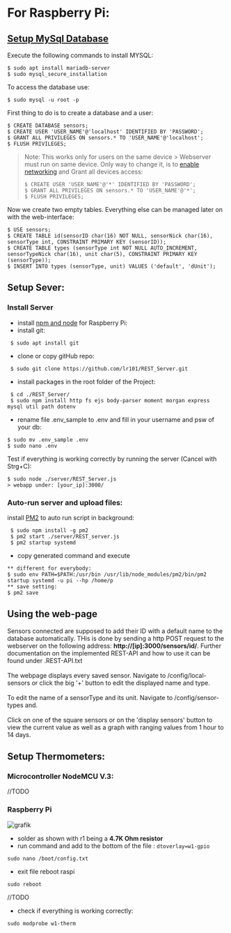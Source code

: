 # For Raspberry Pi:

## [Setup MySql Database](https://pimylifeup.com/raspberry-pi-mysql/)

Execute the following commands to install MYSQL:
```
$ sudo apt install mariadb-server
$ sudo mysql_secure_installation
```
To access the database use:

```
$ sudo mysql -u root -p
```
First thing to do is to create a database and a user:
```
$ CREATE DATABASE sensors;
$ CREATE USER 'USER_NAME'@'localhost' IDENTIFIED BY 'PASSWORD';
$ GRANT ALL PRIVILEGES ON sensors.* TO 'USER_NAME'@'localhost';
$ FLUSH PRIVILEGES;
```
>Note: This works only for users on the same device > Webserver must run on same device.
> Only way to change it, is to [enable networking](https://stackoverflow.com/questions/18733802/how-do-i-open-up-my-mysql-on-my-raspberry-pi-for-outside-remote-connections) and Grant all devices access:
> ``` 
> $ CREATE USER 'USER_NAME'@'*' IDENTIFIED BY 'PASSWORD';
> $ GRANT ALL PRIVILEGES ON sensors.* TO 'USER_NAME'@'*';
> $ FLUSH PRIVILEGES;
> ```

Now we create two empty tables. Everything else can be managed later on with the web-interface:
```
$ USE sensors;
$ CREATE TABLE id(sensorID char(16) NOT NULL, sensorNick char(16), sensorType int, CONSTRAINT PRIMARY KEY (sensorID));
$ CREATE TABLE types (sensorType int NOT NULL AUTO_INCREMENT, sensorTypeNick char(16), unit char(5), CONSTRAINT PRIMARY KEY (sensorType));
$ INSERT INTO types (sensorType, unit) VALUES ('default', 'dUnit');
```

## Setup Sever:

### Install Server

- install [npm and node](https://www.makersupplies.sg/blogs/tutorials/how-to-install-node-js-and-npm-on-the-raspberry-pi) for Raspberry Pi:
- install git:
```
 $ sudo apt install git
```
- clone or copy gitHub repo:
```
 $ sudo git clone https://github.com/lr101/REST_Server.git
```
- install packages in the root folder of the Project:
```
 $ cd ./REST_Server/
 $ sudo npm install http fs ejs body-parser moment morgan express mysql util path dotenv 
```
- rename file .env_sample to .env and fill in your username and psw of your db:
```
$ sudo mv .env_sample .env
$ sudo nano .env
```

Test if everything is working correctly by running the server (Cancel with Strg+C):
```
$ sudo node ./server/REST_Server.js
> webapp under: [your_ip]:3000/
```

### Auto-run server and upload files:
install [PM2](https://dev.to/bogdaaamn/run-your-nodejs-application-on-a-headless-raspberry-pi-4jnn) to auto run script in background:
```
 $ sudo npm install -g pm2
 $ pm2 start ./server/REST_server.js
 $ pm2 startup systemd
```

- copy generated command and execute
```
** different for everybody: 
$ sudo env PATH=$PATH:/usr/bin /usr/lib/node_modules/pm2/bin/pm2 startup systemd -u pi --hp /home/p
** save setting:
$ pm2 save
```

## Using the web-page

Sensors connected are supposed to add their ID with a default name to the database automatically. THis is done by sending a
http POST request to the webserver on the following address: **http://[ip]:3000/sensors/id/**. Further documentation on the implemented
REST-API and how to use it can be found under .REST-API.txt\
\
The webpage displays every saved sensor. Navigate to /config/local-sensors or click the big '+' button to edit the displayed name and type.
\
\
To edit the name of a sensorType and its unit. Navigate to /config/sensor-types and.
\
\
Click on one of the square sensors or on the 'display sensors' button to view the current value as well as a graph with ranging values from 
1 hour to 14 days.

## Setup Thermometers:


### Microcontroller NodeMCU V.3:

//TODO
### Raspberry Pi

![grafik](https://user-images.githubusercontent.com/48615489/121551311-d1510480-ca0f-11eb-9d45-4a948329845c.png)
- solder as shown with r1 being a **4.7K Ohm resistor**
- run command and add to the bottom of the file : `dtoverlay=w1-gpio`
```
sudo nano /boot/config.txt
```
- exit file reboot raspi
```
sudo reboot
```

//TODO
- check if everything is working correctly:
```
sudo modprobe w1-therm
```




